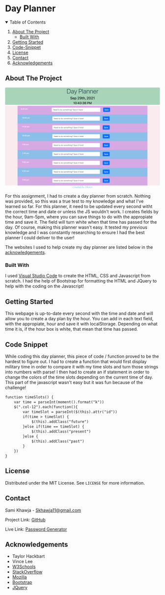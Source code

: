 # Day Planner

<!-- TABLE OF CONTENTS -->
<details open="open">
  <summary>Table of Contents</summary>
  <ol>
    <li>
      <a href="#about-the-project">About The Project</a>
      <ul>
        <li><a href="#built-with">Built With</a></li>
      </ul>
    </li>
    <li>
      <a href="#getting-started">Getting Started</a>
    </li>
    <li><a href="#code-snippet">Code-Snippet</a></li>
    <li><a href="#license">License</a></li>
    <li><a href="#contact">Contact</a></li>
    <li><a href="#acknowledgements">Acknowledgements</a></li>
  </ol>
</details>



<!-- ABOUT THE PROJECT -->
## About The Project

<img src="./assets/images/webpage.png" alt="Day Planner Webpage">

For this assignment, I had to create a day planner from scratch. Nothing was provided, so this was a true test to my knowledge and what I've learned so far. For this planner, it need to be updated every second witht the correct time and date or unless the JS wouldn't work. I creates fields by the hour, 9am-5pm, where you can save things to do with the appropiate time and save it. The field will turn white when that time has passed for the day. Of course, making this planner wasn't easy. It tested my previous knowledge and I was constantly researching to ensure I had the best planner I could deliver to the user!

The websites I used to help create my day planner are listed below in the <a href="#acknowledgements">acknowledgements</a>.

### Built With

I used <a href="https://code.visualstudio.com/">Visual Studio Code</a> to create the HTML, CSS and Javascript from scratch. I had the help of Bootstrap for formatting the HTML and JQuery to help with the coding on the Javascript!


<!-- GETTING STARTED -->
## Getting Started

This webpage is up-to-date every second with the time and date and will allow you to create a day plan by the hour. You can add in each text field, with the appropiate, hour and save it with localStorage. Depending on what time it is, if the hour box is white, that mean that time has passed.


<!-- USAGE EXAMPLES -->
## Code Snippet

While coding this day planner, this piece of code / function proved to be the hardest to figure out. I had to create a function that would first display military time in order to compare it with my time slots and turn those strings into numbers with parse! I then had to create an if statement in order to change the colors of the time slots depending on the current time of day. This part of the javascript wasn't easy but it was fun because of the challenge!
```
function timeSlots() {
    var time = parseInt(moment().format("k"))
    $(".col-12").each(function(){
        var timeSlot = parseInt($(this).attr("id"))
        if(time > timeSlot) {
            $(this).addClass("future")
        }else if(time == timeSlot) {
            $(this).addClass("present")
        }else {
            $(this).addClass("past")
        }
    })
}
```



<!-- LICENSE -->
## License

Distributed under the MIT License. See `LICENSE` for more information.



<!-- CONTACT -->
## Contact

Sami Khawja - Skhawja11@gmail.com

Project Link: [GitHub](https://github.com/samikhawja/day_planner)

Live Link: [Password Generator](https://samikhawja.github.io/day_planner/)



<!-- ACKNOWLEDGEMENTS -->
## Acknowledgements
* Taylor Hackbart
* Vince Lee
* [W3Schools](https://www.w3schools.com/)
* [StackOverflow](https://stackoverflow.com/)
* [Mozilla](https://developer.mozilla.org/en-US/docs/Web/JavaScript)
* [Bootstrap](https://getbootstrap.com/)
* [JQuery](https://jquery.com/)